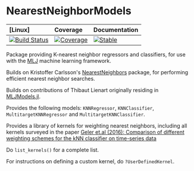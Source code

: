 # NearestNeighborModels
| [Linux] | Coverage | Documentation |
| :------------ | :------- | :------------ |
| [![Build Status](https://github.com/alan-turing-institute/NearestNeighborModels.jl/workflows/CI/badge.svg)](https://github.com/alan-turing-institute/NearestNeighborModels.jl/actions) | [![Coverage](https://codecov.io/gh/alan-turing-institute/NearestNeighborModels.jl/branch/master/graph/badge.svg)](https://codecov.io/gh/vollmersj/NearestNeighborModels.jl) | [![Stable](https://img.shields.io/badge/docs-stable-blue.svg)](https://alan-turing-institute.github.io/NearestNeighborModels.jl/dev/) |


Package providing K-nearest neighbor regressors and classifiers, for use with the [MLJ](https://alan-turing-institute.github.io/MLJ.jl/dev/) machine learning framework.

Builds on Kristoffer Carlsson's [NearestNeighbors](https://github.com/KristofferC/NearestNeighbors.jl) package, for performing efficient nearest neighbor searches.

Builds on contributions of Thibaut Lienart originally residing in [MLJModels.jl](https://github.com/alan-turing-institute/MLJModels.jl/blob/98618d7be53f72054de284fa1796c5292d9071bb/src/NearestNeighbors.jl#L1).

Provides the following models: `KNNRegressor`, `KNNClassifier`,
`MultitargetKNNRegressor` and `MultitargetKNNClassifier`.

Provides a library of kernels for weighting nearest neighbors, including
all kernels surveyed in the paper [Geler et.al (2016):
Comparison of different weighting schemes for the kNN classifier on
time-series
data](https://perun.pmf.uns.ac.rs/radovanovic/publications/2016-kais-knn-weighting.pdf)

Do `list_kernels()` for a complete list. 

For instructions on defining a custom kernel, do `?UserDefinedKernel`.
